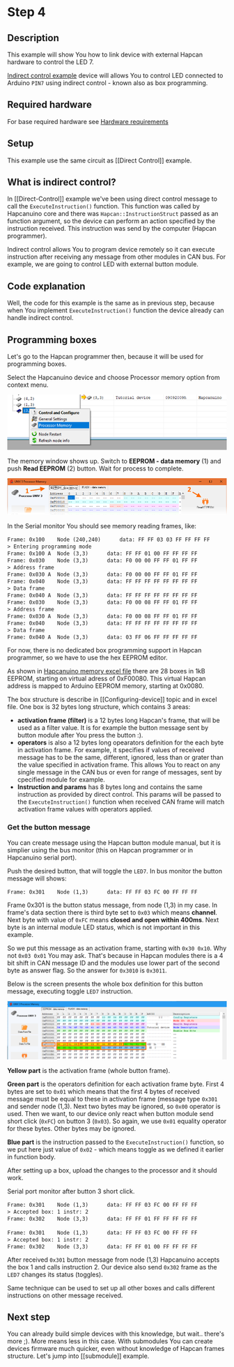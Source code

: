 # Step 4

## Description
This example will show You how to link device with external Hapcan hardware to control the LED 7.

[Indirect control example](https://github.com/Onixarts/Hapcanuino/blob/master/examples/IndirectControl/IndirectControl.ino) device will allows You to control LED connected to Arduino `PIN7` using indirect control - known also as box programming.

## Required hardware
For base required hardware see [Hardware requirements](https://github.com/Onixarts/Hapcanuino/wiki/Hardware-requirements)

## Setup
This example use the same circuit as [[Direct Control]] example.

## What is indirect control?

In [[Direct-Control]] example we've been using direct control message to call the `ExecuteInstruction()` function. This function was called by Hapcanuino core and there was `Hapcan::InstructionStruct` passed as an function argument, so the device can perform an action specified by the instruction received. This instruction was send by the computer (Hapcan programmer). 

Indirect control allows You to program device remotely so it can execute instruction after receiving any message from other modules in CAN bus. For example, we are going to control LED with external button module.

## Code explanation

Well, the code for this example is the same as in previous step, because when You implement `ExecuteInstruction()` function the device already can handle indirect control.

## Programming boxes

Let's go to the Hapcan programmer then, because it will be used for programming boxes. 

Select the Hapcanuino device and choose Processor memory option from context menu.

![Processor memory](img/hapcan-programmer-processor-memory.png)

The memory window shows up. Switch to **EEPROM - data memory** (1) and push **Read EEPROM** (2) button. Wait for process to complete.

![Read processor memory](img/hapcan-programmer-read-eeprom.png)

In the Serial monitor You should see memory reading frames, like:

```
Frame: 0x100  	Node (240,240)		data: FF FF 03 03 FF FF FF FF 
> Entering programming mode
Frame: 0x100 A	Node (3,3)		data: FF FF 01 00 FF FF FF FF 
Frame: 0x030  	Node (3,3)		data: F0 00 00 FF FF 01 FF FF 
> Address frame
Frame: 0x030 A	Node (3,3)		data: F0 00 00 FF FF 01 FF FF 
Frame: 0x040  	Node (3,3)		data: FF FF FF FF FF FF FF FF 
> Data frame
Frame: 0x040 A	Node (3,3)		data: FF FF FF FF FF FF FF FF 
Frame: 0x030  	Node (3,3)		data: F0 00 08 FF FF 01 FF FF 
> Address frame
Frame: 0x030 A	Node (3,3)		data: F0 00 08 FF FF 01 FF FF 
Frame: 0x040  	Node (3,3)		data: FF FF FF FF FF FF FF FF 
> Data frame
Frame: 0x040 A	Node (3,3)		data: 03 FF 06 FF FF FF FF FF 
```

For now, there is no dedicated box programming support in Hapcan programmer, so we have to use the hex EEPROM editor.

As shown in [Hapcanuino memory excel file](https://github.com/Onixarts/Hapcanuino/blob/master/docs/Hapcanuino_1-50-0-0-memory.xlsx) there are 28 boxes in 1kB EEPROM, starting on virtual adress of 0xF00080. This virtual Hapcan address is mapped to Arduino EEPROM memory, starting at 0x0080.

The box structure is describe in [[Configuring-device]] topic and in excel file. One box is 32 bytes long structure, which contains 3 areas:

- **activation frame (filter)** is a 12 bytes long Hapcan's frame, that will be used as a filter value. It is for example the button message sent by button module after You press the button :).
- **operators** is also a 12 bytes long opearators definition for the each byte in activation frame. For example, it specifies if values of received message has to be the same, different, ignored, less than or grater than the value specified in activation frame. This allows You to react on any single message in the CAN bus or even for range of messages, sent by cpecified module for example.
- **Instruction and params** has 8 bytes long and contains the same instruction as provided by direct control. This params will be passed to the `ExecuteInstruction()` function when received CAN frame will match activation frame values with operators applied.

### Get the button message

You can create message using the Hapcan button module manual, but it is simplier using the bus monitor (this on Hapcan programmer or in Hapcanuino serial port).

Push the desired button, that will toggle the `LED7`. In bus monitor the button message will shows:

```
Frame: 0x301  	Node (1,3)		data: FF FF 03 FC 00 FF FF FF
```

Frame 0x301 is the button status message, from node (1,3) in my case. In frame's data section there is third byte set to `0x03` which means **channel**. Next byte with value of `0xFC` means **closed and open within 400ms**. Next byte is an internal module LED status, which is not important in this example.

So we put this message as an activation frame, starting with `0x30 0x10`. Why not `0x03 0x01` You may ask. That's because in Hapcan modules there is a 4 bit shift in CAN message ID and the modules use lower part of the second byte as answer flag. So the answer for `0x3010` is `0x3011`.

Below is the screen presents the whole box definition for this button message, executing toggle `LED7` instruction.

![Box programming](img/hapcan-programmer-eeprom-box.png)

**Yellow part** is the activation frame (whole button frame).

**Green part** is the operators definition for each activation frame byte. First 4 bytes are set to `0x01` which means that the first 4 bytes of received message must be equal to these in activation frame (message type `0x301` and sender node (1,3). Next two bytes may be ignored, so `0x00` operator is used. Then we want, to our device only react when button module send short click (`0xFC`) on button 3 (`0x03`). So again, we use `0x01` equality operator for these bytes. Other bytes may be ignored.

**Blue part** is the instruction passed to the `ExecuteInstruction()` function, so we put here just value of `0x02` - which means toggle as we defined it earlier in function body.

After setting up a box, upload the changes to the processor and it should work.

Serial port monitor after button 3 short click.

```
Frame: 0x301  	Node (1,3)		data: FF FF 03 FC 00 FF FF FF 
> Accepted box: 1 instr: 2
Frame: 0x302  	Node (3,3)		data: FF FF 01 FF FF FF FF FF 

Frame: 0x301  	Node (1,3)		data: FF FF 03 FC 00 FF FF FF 
> Accepted box: 1 instr: 2
Frame: 0x302  	Node (3,3)		data: FF FF 01 00 FF FF FF FF 
```
After received `0x301` button message from node (1,3) Hapcanuino accepts the box 1 and calls instruction 2. Our device also send `0x302` frame as the `LED7` changes its status (toggles).

Same technique can be used to set up all other boxes and calls different instructions on other message received.

## Next step

You can already build simple devices with this knowledge, but wait.. there's more ;). More means less in this case. With submodules You can create devices firmware much quicker, even without knowledge of Hapcan frames structure. Let's jump into [[submodule]] example.
